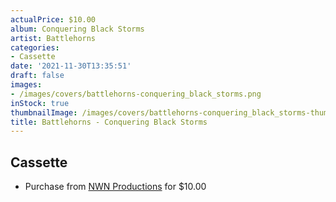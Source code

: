 ```yaml
---
actualPrice: $10.00
album: Conquering Black Storms
artist: Battlehorns
categories:
- Cassette
date: '2021-11-30T13:35:51'
draft: false
images:
- /images/covers/battlehorns-conquering_black_storms.png
inStock: true
thumbnailImage: /images/covers/battlehorns-conquering_black_storms-thumb.png
title: Battlehorns - Conquering Black Storms
---
```


## Cassette
* Purchase from [NWN Productions](http://shop.nwnprod.com/index.php?route=product/product&path=73&product_id=11151&sort=pd.name&order=ASC) for $10.00
